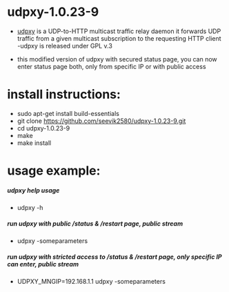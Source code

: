 # udpxy-1.0.23-9
- [udpxy](https://github.com/pcherenkov/udpxy) is a UDP-to-HTTP multicast traffic relay daemon it forwards UDP traffic from a given multicast subscription to the requesting HTTP client
-udpxy is released under GPL v.3

- this modified version of udpxy with secured status page, you can now enter status page both, only from specific IP or with public access

# install instructions:
- sudo apt-get install build-essentials
- git clone https://github.com/seevik2580/udpxy-1.0.23-9.git
- cd udpxy-1.0.23-9
- make
- make install

# usage example:
##### udpxy help usage
- udpxy -h

##### run udpxy with public /status & /restart page, public stream
- udpxy	-someparameters			

##### run udpxy with stricted access to /status & /restart page, only specific IP can enter, public stream
- UDPXY_MNGIP=192.168.1.1 udpxy	-someparameters

